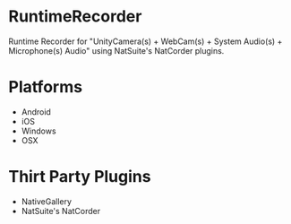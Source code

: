 # RuntimeRecorder
 Runtime Recorder for "UnityCamera(s) + WebCam(s) + System Audio(s) + Microphone(s) Audio" using NatSuite's NatCorder plugins.

# Platforms
- Android
- iOS
- Windows
- OSX

# Thirt Party Plugins
- NativeGallery
- NatSuite's NatCorder
